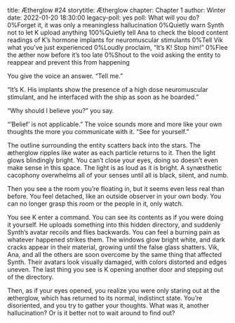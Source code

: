 title: Ætherglow #24
storytitle: Ætherglow 
chapter: Chapter 1
author: Winter
date: 2022-01-20 18:30:00
legacy-poll: yes
poll: What will you do?
      0%Forget it, it was only a meaningless hallucination
      0%Quietly warn Synth not to let K upload anything
      100%Quietly tell Ana to check the blood content readings of K’s hormone implants for neuromuscular stimulants
      0%Tell Vik what you’ve just experienced
      0%Loudly proclaim, “It’s K! Stop him!”
      0%Flee the æther now before it’s too late
      0%Shout to the void asking the entity to reappear and prevent this from happening

You give the voice an answer. “Tell me.”

“It’s K. His implants show the presence of a high dose neuromuscular stimulant, and he interfaced with the ship as soon as he boarded.”

“Why should I believe you?” you say.

“‘Belief’ is not applicable.” The voice sounds more and more like your own thoughts the more you communicate with it. “See for yourself.”

The outline surrounding the entity scatters back into the stars. The ætherglow ripples like water as each particle returns to it. Then the light glows blindingly bright. You can’t close your eyes, doing so doesn’t even make sense in this space. The light is as loud as it is bright. A synæsthetic cacophony overwhelms all of your senses until all is black, silent, and numb.

Then you see a the room you’re floating in, but it seems even less real than before. You feel detached, like an outside observer in your own body. You can no longer grasp this room or the people in it, only watch.

You see K enter a command. You can see its contents as if you were doing it yourself. He uploads something into this hidden directory, and suddenly Synth’s avatar recoils and flies backwards. You can feel a burning pain as whatever happened strikes them. The windows glow bright white, and dark cracks appear in their material, growing until the false glass shatters. Vik, Ana, and all the others are soon overcome by the same thing that affected Synth. Their avatars look visually damaged, with colors distorted and edges uneven. The last thing you see is K opening another door and stepping out of the directory.

Then, as if your eyes opened, you realize you were only staring out at the ætherglow, which has returned to its normal, indistinct state. You’re disoriented, and you try to gather your thoughts. What was it, another hallucination? Or is it better not to wait around to find out?

